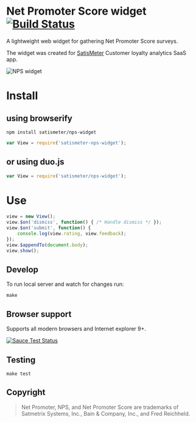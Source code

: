 # Net Promoter Score widget [![Build Status](https://travis-ci.org/satismeter/nps-widget.svg?branch=master)](https://travis-ci.org/satismeter/nps-widget)

A lightweight web widget for gathering Net Promoter Score surveys.

The widget was created for [SatisMeter](http://www.satismeter.com)
Customer loyalty analytics SaaS app.

![NPS widget](https://raw.githubusercontent.com/satismeter/nps-widget/gh-pages/rating.png)

# Install

## using browserify

```
npm install satismeter/nps-widget
```

```js
var View = require('satismeter-nps-widget');
```


## or using duo.js

```js
var View = require('satismeter/nps-widget');
```
# Use

```js
view = new View();
view.$on('dismiss', function() { /* Handle dismiss */ });
view.$on('submit', function() {
    console.log(view.rating, view.feedback);
});
view.$appendTo(document.body);
view.show();
```

## Develop

To run local server and watch for changes run:

```
make
```

## Browser support
Supports all modern browsers and Internet explorer 9+.

[![Sauce Test Status](https://saucelabs.com/browser-matrix/nps-widget.svg)](https://saucelabs.com/u/nps-widget)

## Testing
```
make test
```

## Copyright

> Net Promoter, NPS, and Net Promoter Score are trademarks of
> Satmetrix Systems, Inc., Bain & Company, Inc., and Fred Reichheld.
